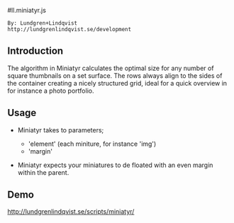 #ll.miniatyr.js

    By: Lundgren+Lindqvist
    http://lundgrenlindqvist.se/development

## Introduction

The algorithm in Miniatyr calculates the optimal size for any number of square thumbnails on a set surface. The rows always align to the sides of the container creating a nicely structured grid, ideal for a quick overview in for instance a photo portfolio.

## Usage

* Miniatyr takes to parameters;
    * 'element' (each miniture, for instance 'img')  
    * 'margin'

* Miniatyr expects your miniatures to de floated with an even margin within the parent.

## Demo

http://lundgrenlindqvist.se/scripts/miniatyr/